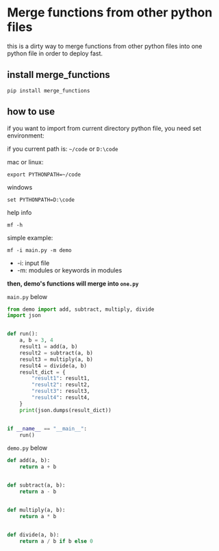 # Merge functions from other python files

this is a dirty way to merge functions from other python files into one python file in order to deploy fast.


## install merge_functions

```
pip install merge_functions
```

## how to use

if you want to import from current directory python file, you need set environment:

if you current path is: `~/code` or `D:\code`

mac or linux: 

```
export PYTHONPATH=~/code
```

windows

```
set PYTHONPATH=D:\code
```

help info

```
mf -h
```

simple example: 

```
mf -i main.py -m demo
```

- -i: input file
- -m: modules or keywords in modules

**then, demo's functions will merge into `one.py`**

`main.py` below

```python
from demo import add, subtract, multiply, divide
import json


def run():
    a, b = 3, 4
    result1 = add(a, b)
    result2 = subtract(a, b)
    result3 = multiply(a, b)
    result4 = divide(a, b)
    result_dict = {
        "result1": result1,
        "result2": result2,
        "result3": result3,
        "result4": result4,
    }
    print(json.dumps(result_dict))


if __name__ == "__main__":
    run()

```

`demo.py` below

```python
def add(a, b):
    return a + b


def subtract(a, b):
    return a - b


def multiply(a, b):
    return a * b


def divide(a, b):
    return a / b if b else 0

```




